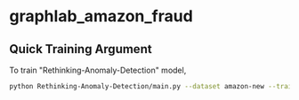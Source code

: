 # graphlab_amazon_fraud

## Quick Training Argument
To train "Rethinking-Anomaly-Detection" model, 
```bash
python Rethinking-Anomaly-Detection/main.py --dataset amazon-new --train_ratio 0.4 --hid_dim 64 --order 2 --homo 1 --epoch 200 --run 1
```
